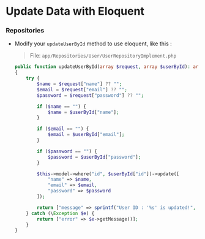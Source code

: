 # Update Data with Eloquent

### Repositories

-   Modify your `updateUserById` method to use eloquent, like this :

    > File: `app/Repositories/User/UserRepositoryImplement.php`

    ```php
    public function updateUserById(array $request, array $userById): array
    {
        try {
            $name = $request["name"] ?? "";
            $email = $request["email"] ?? "";
            $password = $request["password"] ?? "";

            if ($name == "") {
                $name = $userById["name"];
            }

            if ($email == "") {
                $email = $userById["email"];
            }

            if ($password == "") {
                $password = $userById["password"];
            }

            $this->model->where("id", $userById["id"])->update([
                "name" => $name,
                "email" => $email,
                "password" => $password
            ]);

            return ["message" => sprintf("User ID : '%s' is updated!", $userById["id"])];
        } catch (\Exception $e) {
            return ["error" => $e->getMessage()];
        }
    }
    ```
